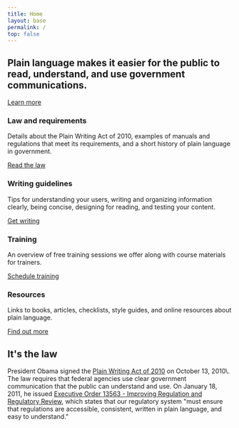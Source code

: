 ```yaml
---
title: Home
layout: base
permalink: /
top: false
---
```


<section class="usa-section usa-grid">
  <div class="usa-width-two-thirds">
  <h2>
    Plain language makes it easier for the public to read, understand, and use government communications.
  </h2>
  <a class="usa-button usa-button-big usa-button-primary-alt" href="{{ "/law/" | relative_url }}">
    Learn more
  </a>
</div>
</section>

<section class="usa-section usa-section-light">
  <div class="usa-grid mb4">
  <div class="usa-width-one-half pr0 sm-pr4">
  <h3>Law and requirements</h3>
  <p class="h5">Details about the Plain Writing Act of 2010, examples of manuals and regulations that meet its requirements, and a short history of plain language in government.</p>
  <a class="usa-button usa-button-primary-alt" href="{{ "/law/" | relative_url }}">
    Read the law
  </a>
</div>
  <div class="usa-width-one-half pr0 sm-pr4">
  <h3>Writing guidelines</h3>
  <p class="h5">Tips for understanding your users, writing and organizing information clearly, being concise, designing for reading, and testing your content.</p>
  <a class="usa-button usa-button-primary-alt" href="{{ "/law/" | relative_url }}">
    Get writing
  </a>
</div>
</div>
<div class="usa-grid">
  <div class="usa-width-one-half pr0 sm-pr4">
  <h3>Training</h3>
  <p class="h5">An overview of free training sessions we offer along with course materials for trainers.</p>
  <a class="usa-button usa-button-primary-alt" href="{{ "/law/" | relative_url }}">
    Schedule training
  </a>
</div>
  <div class="usa-width-one-half pr0 sm-pr4">
  <h3>Resources</h3>
  <p class="h5">Links to books, articles, checklists, style guides, and online resources about plain language.</p>
  <a class="usa-button usa-button-primary-alt" href="{{ "/law/" | relative_url }}">
    Find out more
  </a>
</div>
</div>
</section>

<section class="usa-section">
  <div class="usa-grid">
  <h2>It's the law</h2>
  <p class="usa-font-lead">President Obama signed the <a href="https://www.gpo.gov/fdsys/pkg/PLAW-111publ274/content-detail.html">Plain Writing Act of 2010</a> on October 13, 2010\. The law requires that federal agencies use clear government communication that the public can understand and use. On January 18, 2011, he issued <a href="https://obamawhitehouse.archives.gov/the-press-office/2011/01/18/executive-order-13563-improving-regulation-and-regulatory-review">Executive Order 13563 - Improving Regulation and Regulatory Review</a>, which states that our regulatory system "must ensure that regulations are accessible, consistent, written in plain language, and easy to understand."</p>
</div>
</section>
